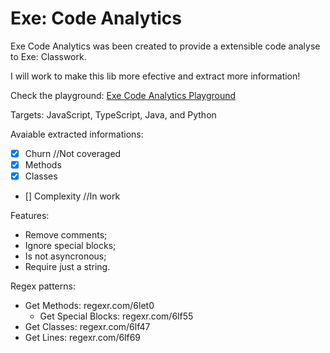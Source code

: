 # Exe: Code Analytics
Exe Code Analytics was been created to provide a extensible code analyse to Exe: Classwork.

I will work to make this lib more efective and extract more information!

Check the playground: [Exe Code Analytics Playground](https://exe-code-analytics-playground.vercel.app)

Targets: JavaScript, TypeScript, Java, and Python

Avaiable extracted informations:

- [x] Churn //Not coveraged
- [x] Methods
- [x] Classes
- [] Complexity //In work

Features:

- Remove comments;
- Ignore special blocks;
- Is not asyncronous;
- Require just a string.

Regex patterns:

- Get Methods: regexr.com/6let0
  - Get Special Blocks: regexr.com/6lf55
- Get Classes: regexr.com/6lf47
- Get Lines: regexr.com/6lf69